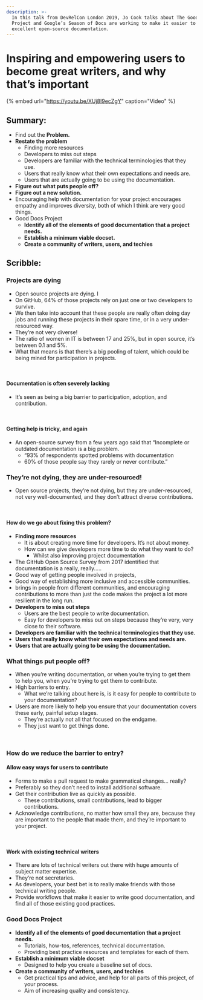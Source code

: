 ```yaml
---
description: >-
  In this talk from DevRelCon London 2019, Jo Cook talks about The Good Docs
  Project and Google’s Season of Docs are working to make it easier to create
  excellent open-source documentation.
---
```


# Inspiring and empowering users to become great writers, and why that’s important

{% embed url="https://youtu.be/XUj8I9ecZgY" caption="Video" %}



## Summary:

* Find out the **Problem.**
* **Restate the problem** 
  * Finding more resources 
  * Developers to miss out steps
  * Developers are familiar with the technical terminologies that they use. 
  * Users that really know what their own expectations and needs are.
  * Users that are actually going to be using the documentation.
* **Figure out what puts people off?**
* **Figure out a new solution.** 
* Encouraging help with documentation for your project encourages empathy and improves diversity, both of which I think are very good things.
* Good Docs Project
  * **Identify all of the elements of good documentation that a project needs.**
  * **Establish a minimum viable docset.**
  * **Create a community of writers, users, and techies**

## Scribble: 

### Projects are dying

* Open source projects are dying. I
* On GitHub, 64% of those projects rely on just one or two developers to survive.
* We then take into account that these people are really often doing day jobs and running these projects in their spare time, or in a very under-resourced way. 
* They’re not very diverse! 
* The ratio of women in IT is between 17 and 25%, but in open source, it’s between 0.1 and 5%. 
* What that means is that there’s a big pooling of talent, which could be being mined for participation in projects.

‌

#### Documentation is often severely lacking

* It’s seen as being a big barrier to participation, adoption, and contribution. 

‌

#### Getting help is tricky, and again

* An open-source survey from a few years ago said that “Incomplete or outdated documentation is a big problem. 
  * “93% of respondents spotted problems with documentation
  *  60% of those people say they rarely or never contribute.”

### They’re not dying, they are under-resourced!

* Open source projects, they’re not dying, but they are under-resourced, not very well-documented, and they don’t attract diverse contributions.

‌

#### How do we go about fixing this problem? 

* **Finding more resources** 
  * It is about creating more time for developers. It’s not about money. 
  * How can we give developers more time to do what they want to do? 
    * Whilst also improving project documentation‌
* The GitHub Open Source Survey from 2017 identified that documentation is a really, really.…. 
* Good way of getting people involved in projects,
* Good way of establishing more inclusive and accessible communities. 
* brings in people from different communities, and encouraging contributions to more than just the code makes the project a lot more resilient in the long run. 
* **Developers to miss out steps**
  * Users are the best people to write documentation.
  * Easy for developers to miss out on steps because they’re very, very close to their software.
* **Developers are familiar with the technical terminologies that they use.** 
* **Users that really know what their own expectations and needs are.**
* **Users that are actually going to be using the documentation.**

### What things put people off?

* When you’re writing documentation, or when you’re trying to get them to help you, when you’re trying to get them to contribute.
* High barriers to entry.
  *  What we’re talking about here is, is it easy for people to contribute to your documentation? 
* Users are more likely to help you ensure that your documentation covers these early, painful setup stages.
  * They’re actually not all that focused on the endgame. 
  * They just want to get things done. 

‌  


### How do we reduce the barrier to entry? 

#### Allow easy ways for users to contribute 

* Forms to make a pull request to make grammatical changes... really? 
* Preferably so they don’t need to install additional software.
* Get their contribution live as quickly as possible. 
  * These contributions, small contributions, lead to bigger contributions.
* Acknowledge contributions, no matter how small they are, because they are important to the people that made them, and they’re important to your project.

‌  


#### Work with existing technical writers

* There are lots of technical writers out there with huge amounts of subject matter expertise. 
* They’re not secretaries. 
* As developers, your best bet is to really make friends with those technical writing people. 
* Provide workflows that make it easier to write good documentation, and find all of those existing good practices.  ‌

### Good Docs Project

* **Identify all of the elements of good documentation that a project needs.** 
  * Tutorials, how-tos, references, technical documentation. 
  * Providing best practice resources and templates for each of them. 
* **Establish a minimum viable docset**
  * Designed to help you create a baseline set of docs. 
* **Create a community of writers, users, and techies**
  * Get practical tips and advice, and help for all parts of this project, of your process. 
  * Aim of increasing quality and consistency. 

